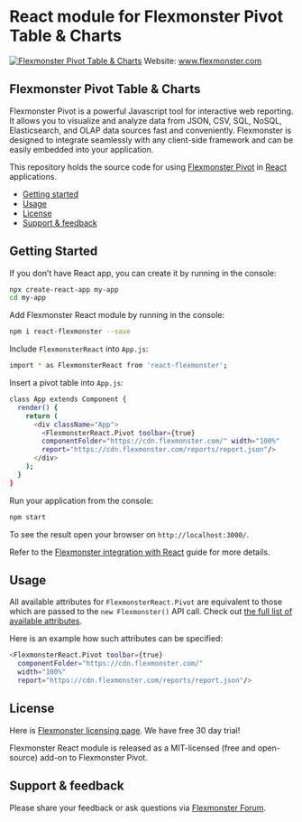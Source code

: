# React module for Flexmonster Pivot Table & Charts 
[![Flexmonster Pivot Table & Charts](https://www.flexmonster.com/fm_uploads/2020/06/GitHub_fm.png)](https://flexmonster.com)
Website: www.flexmonster.com

## Flexmonster Pivot Table & Charts

Flexmonster Pivot is a powerful Javascript tool for interactive web reporting. It allows you to visualize and analyze data from JSON, CSV, SQL, NoSQL, Elasticsearch, and OLAP data sources fast and conveniently. Flexmonster is designed to integrate seamlessly with any client-side framework and can be easily embedded into your application.

This repository holds the source code for using [Flexmonster Pivot](https://www.flexmonster.com/) in [React](https://reactjs.org/) applications. 

* [Getting started](#getting-started)
* [Usage](#usage)
* [License](#license)
* [Support & feedback](#support-feedback)

## <a name="getting-started"></a>Getting Started ##

If you don’t have React app, you can create it by running in the console:

```bash
npx create-react-app my-app
cd my-app
```

Add Flexmonster React module by running in the console:

```bash
npm i react-flexmonster --save
```

Include `FlexmonsterReact` into `App.js`:

```bash
import * as FlexmonsterReact from 'react-flexmonster';
```

Insert a pivot table into `App.js`:

```bash
class App extends Component {
  render() {
    return (
      <div className="App">
        <FlexmonsterReact.Pivot toolbar={true} 
        componentFolder="https://cdn.flexmonster.com/" width="100%" 
        report="https://cdn.flexmonster.com/reports/report.json"/>
      </div>
    );
  }
}
```

Run your application from the console:

```bash
npm start
```

To see the result open your browser on `http://localhost:3000/`.

Refer to the [Flexmonster integration with React](https://www.flexmonster.com/doc/integration-with-react/) guide for more details.

## <a name="usage"></a>Usage ##

All available attributes for `FlexmonsterReact.Pivot` are equivalent to those which are passed to the `new Flexmonster()` API call. Check out [the full list of available attributes](https://www.flexmonster.com/api/new-flexmonster/).

Here is an example how such attributes can be specified:

```bash
<FlexmonsterReact.Pivot toolbar={true} 
  componentFolder="https://cdn.flexmonster.com/" 
  width="100%" 
  report="https://cdn.flexmonster.com/reports/report.json"/>
```

## <a name="license"></a>License ##

Here is [Flexmonster licensing page](https://www.flexmonster.com/pivot-table-editions-and-pricing/). We have free 30 day trial! 

Flexmonster React module is released as a MIT-licensed (free and open-source) add-on to Flexmonster Pivot.

## <a name="support-feedback"></a>Support & feedback ##

Please share your feedback or ask questions via [Flexmonster Forum](https://www.flexmonster.com/forum/).
